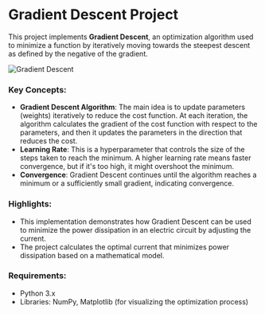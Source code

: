 # Gradient Descent Project

This project implements **Gradient Descent**, an optimization algorithm used to minimize a function by iteratively moving towards the steepest descent as defined by the negative of the gradient.

![Gradient Descent](https://miro.medium.com/v2/resize:fit:1200/0*7VyOHNGxbSvHoKAP.jpg)
### Key Concepts:
- **Gradient Descent Algorithm**: The main idea is to update parameters (weights) iteratively to reduce the cost function. At each iteration, the algorithm calculates the gradient of the cost function with respect to the parameters, and then it updates the parameters in the direction that reduces the cost.
- **Learning Rate**: This is a hyperparameter that controls the size of the steps taken to reach the minimum. A higher learning rate means faster convergence, but if it's too high, it might overshoot the minimum.
- **Convergence**: Gradient Descent continues until the algorithm reaches a minimum or a sufficiently small gradient, indicating convergence.

### Highlights:
- This implementation demonstrates how Gradient Descent can be used to minimize the power dissipation in an electric circuit by adjusting the current.
- The project calculates the optimal current that minimizes power dissipation based on a mathematical model.

### Requirements:
- Python 3.x
- Libraries: NumPy, Matplotlib (for visualizing the optimization process)
